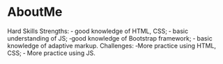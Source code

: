 # AboutMe
Hard Skills
Strengths:
‑ good knowledge of HTML, CSS;
‑ basic understanding of JS;
‑good knowledge of Bootstrap framework; ‑ basic knowledge of adaptive markup.
Challenges:
‑More practice using HTML, CSS;
‑ More practice using JS.
